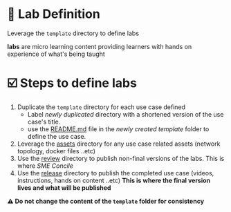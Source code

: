 # 💢  Lab Definition

Leverage the `template` directory to define labs

**labs** are micro learning content providing learners with hands on experience of what's being taught

# ☑️ Steps to define labs 

1. Duplicate the `template` directory for each use case defined
   * Label *newly duplicated* directory with a shortened version of the use case's title.
   * use the [README.md](./template/README.md) file in the *newly created template* folder to define the use case.
2. Leverage the [assets](./template/assets) directory for any use case related assets (network topology, docker files ..etc)
3. Use the [review](./template/review) directory to publish non-final versions of the labs. This is where *SME Concile*  
4. Use the [release](./template/release) directory to publish the completed use case (videos, instructions, hands on content ..etc) 
**This is where the final version lives and what will be published**

**⚠️ Do not change the content of the `template` folder for consistency**